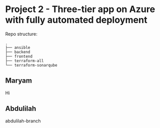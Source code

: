 # Project 2 - Three-tier app on Azure with fully automated deployment

Repo structure:
```
.
├── ansible
├── backend
├── frontend
├── terraform-all
└── terraform-sonarqube
```






## Maryam

Hi

## Abdulilah 

abdulilah-branch
